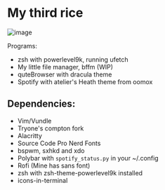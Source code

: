 # My third rice
![image](https://i.imgur.com/VkiQY1N.png)

Programs: 
- zsh with powerlevel9k, running ufetch
- My little file manager, bffm (WIP)
- quteBrowser with dracula theme
- Spotify with atelier's Heath theme from oomox	

## Dependencies:
- Vim/Vundle
- Tryone's compton fork
- Alacritty
- Source Code Pro Nerd Fonts
- bspwm, sxhkd and xdo
- Polybar with `spotify_status.py` in your ~/.config
- Rofi (Mine has sans font)
- zsh with zsh-theme-powerlevel9k installed
- icons-in-terminal
